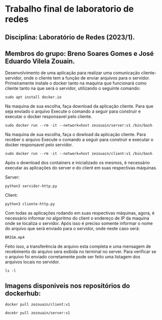 # Trabalho final de laboratorio de redes

## Disciplina: Laboratório de Redes (2023/1).

## Membros do grupo: **Breno Soares Gomes** e **José Eduardo Vilela Zouain**.

Desenvolvimento de uma aplicação para realizar uma comunicação cliente-servidor, onde o cliente tem a função de enviar arquivos para o servidor.
Primeiramente instale o docker tanto na maquina que funcionará como cliente tanto na que será o servidor, utilizando o seguinte comando:

```
sudo apt install docker.io
```

Na maquina de sua escolha, faça download da aplicação cliente. Para que seja enviado o arquivo Execute o comando a seguir para construir e executar o docker responsavel pelo cliente.

```
sudo docker run --rm -it --network=host zezouain/server:v1 /bin/bash
```

Na maquina de sua escolha, faça o dowload da aplicação cliente. Para receber o arquivo Execute o comando a seguir para construir e executar o docker responsavel pelo servidor.

```
sudo docker run --rm -it --network=host zezouain/client:v1 /bin/bash
```

Após o download dos containers e inicializado os mesmos, é necessário executar as aplicações do server e do client em suas respectivas máquinas.

Server:

```
python3 servidor-http.py
```

Client:

```
python3 cliente-http.py
```

Com todas as aplicações rodando em suas respectivas máquinas, agora, é necessário informar no algoritmo do client o endereço de IP da maquina onde se localiza o servidor. Após isso é preciso somente informar o nome do arquivo que será enviado para o servidor, onde neste caso será:

```
BRIGA.mp4
```

Feito isso, a transferência de arquivo esta completa e uma mensagem de recebimento do arquivo sera exibida no terminal no server. Para verificar se o arquivo foi enviado corretamente pode ser feito uma listagem dos arquivos locais no servidor.

```
ls -l
```

## Imagens disponiveis nos repositórios do dockerhub:

```
docker pull zezouain/client:v1

docekr pull zezouain/server:v1
```
